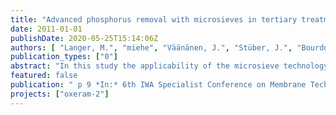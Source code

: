 ```yaml
---
title: "Advanced phosphorus removal with microsieves in tertiary treatment: An alternative to membrane filtration?"
date: 2011-01-01
publishDate: 2020-05-25T15:14:06Z
authors: [ "Langer, M.", "miehe", "Väänänen, J.", "Stüber, J.", "Bourdon, C.", "Lesjean, B." ]
publication_types: ["0"]
abstract: "In this study the applicability of the microsieve technology together with coagulation and flocculation for advanced phosphorus removal was investigated. A pilot unit including a microsieve with 10 µm mesh size is operated continuously with secondary effluent. By applying a pretreatment of 0.036 – 0.179 mmol/L coagulant and 2 mg/L cationic polymer total phosphorus values below 100 µg/L were easily achieved. Values below 50 µg/L were possible at high metal dosing, but the higher suspended solid load reduced the capacity of the pilot unit. Coagulation with polyalumium chloride (PACl) produced better effluent quality compared to FeCl3 as less suspended solids and less residual coagulant were found in the microsieve effluent. Also the transmission of UV radiation through the water is improved by using PACl. The amount of backwash water was very low (< 3 %). In total, if combined with UV disinfection, microsieving with chemical pretreatment is a viable option for high quality effluent polishing."
featured: false
publication: " p 9 *In:* 6th IWA Specialist Conference on Membrane Technology for Water & Wastewater Treatment. Aachen, Germany. 4-7 October 2011"
projects: ["oxeram-2"]
---
```


